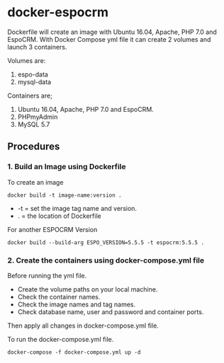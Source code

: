 # docker-espocrm
Dockerfile will create an image with Ubuntu 16.04, Apache, PHP 7.0 and EspoCRM. 
With Docker Compose yml file it can create 2 volumes and launch 3 containers.

Volumes are:
1. espo-data
2. mysql-data

Containers are;
1. Ubuntu 16.04, Apache, PHP 7.0 and EspoCRM.
2. PHPmyAdmin
3. MySQL 5.7

## Procedures
### 1. Build an Image using Dockerfile
To create an image
```
docker build -t image-name:version .
```
* -t = set the image tag name and version.
* . = the location of Dockerfile

For another ESPOCRM Version
```
docker build --build-arg ESPO_VERSION=5.5.5 -t espocrm:5.5.5 .
```

### 2. Create the containers using docker-compose.yml file
Before running the yml file.
* Create the volume paths on your local machine.
* Check the container names.
* Check the image names and tag names.
* Check database name, user and password and container ports.

Then apply all changes in docker-compose.yml file.

To run the docker-compose.yml file.
```
docker-compose -f docker-compose.yml up -d
```

